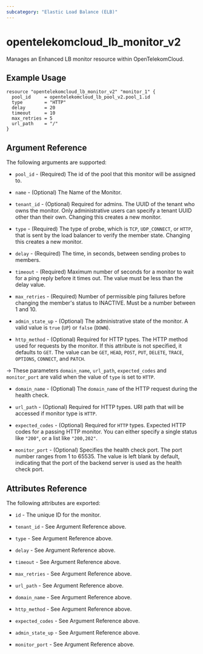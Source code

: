 ```yaml
---
subcategory: "Elastic Load Balance (ELB)"
---
```


# opentelekomcloud_lb_monitor_v2

Manages an Enhanced LB monitor resource within OpenTelekomCloud.

## Example Usage

```hcl
resource "opentelekomcloud_lb_monitor_v2" "monitor_1" {
  pool_id     = opentelekomcloud_lb_pool_v2.pool_1.id
  type        = "HTTP"
  delay       = 20
  timeout     = 10
  max_retries = 5
  url_path    = "/"
}
```

## Argument Reference

The following arguments are supported:

* `pool_id` - (Required) The id of the pool that this monitor will be assigned to.

* `name` - (Optional) The Name of the Monitor.

* `tenant_id` - (Optional) Required for admins. The UUID of the tenant who owns
  the monitor. Only administrative users can specify a tenant UUID
  other than their own. Changing this creates a new monitor.

* `type` - (Required) The type of probe, which is `TCP`, `UDP_CONNECT`, or `HTTP`,
  that is sent by the load balancer to verify the member state. Changing this
  creates a new monitor.

* `delay` - (Required) The time, in seconds, between sending probes to members.

* `timeout` - (Required) Maximum number of seconds for a monitor to wait for a
  ping reply before it times out. The value must be less than the delay value.

* `max_retries` - (Required) Number of permissible ping failures before
  changing the member's status to INACTIVE. Must be a number between 1 and 10.

* `admin_state_up` - (Optional) The administrative state of the monitor.
  A valid value is `true` (`UP`) or `false` (`DOWN`).

* `http_method` - (Optional) Required for HTTP types. The HTTP method used
  for requests by the monitor. If this attribute is not specified, it
  defaults to `GET`. The value can be `GET`, `HEAD`, `POST`, `PUT`, `DELETE`,
  `TRACE`, `OPTIONS`, `CONNECT`, and `PATCH`.

-> These parameters `domain_name`, `url_path`, `expected_codes` and `monitor_port`
  are valid when the value of `type` is set to `HTTP`.

* `domain_name` - (Optional) The `domain_name` of the HTTP request during the health check.

* `url_path` - (Optional) Required for HTTP types. URI path that will be
  accessed if monitor type is `HTTP`.

* `expected_codes` - (Optional) Required for `HTTP` types. Expected HTTP codes
  for a passing HTTP monitor. You can either specify a single status like
  `"200"`, or a list like `"200,202"`.

* `monitor_port` - (Optional) Specifies the health check port. The port number
  ranges from 1 to 65535. The value is left blank by default, indicating that
  the port of the backend server is used as the health check port.


## Attributes Reference

The following attributes are exported:

* `id` - The unique ID for the monitor.

* `tenant_id` - See Argument Reference above.

* `type` - See Argument Reference above.

* `delay` - See Argument Reference above.

* `timeout` - See Argument Reference above.

* `max_retries` - See Argument Reference above.

* `url_path` - See Argument Reference above.

* `domain_name` - See Argument Reference above.

* `http_method` - See Argument Reference above.

* `expected_codes` - See Argument Reference above.

* `admin_state_up` - See Argument Reference above.

* `monitor_port` - See Argument Reference above.
